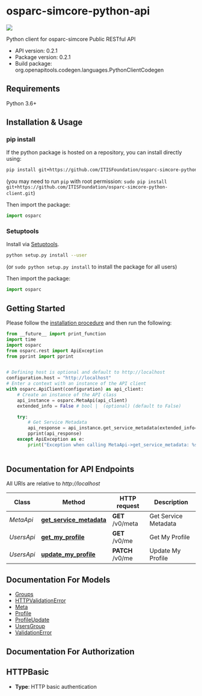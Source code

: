 # osparc-simcore-python-api

![](https://github.com/ITISFoundation/osparc-simcore-python-api/workflows/test/badge.svg)

Python client for osparc-simcore Public RESTful API

- API version: 0.2.1
- Package version: 0.2.1
- Build package: org.openapitools.codegen.languages.PythonClientCodegen

## Requirements

Python 3.6+

## Installation & Usage
### pip install

If the python package is hosted on a repository, you can install directly using:

```sh
pip install git+https://github.com/ITISFoundation/osparc-simcore-python-client.git
```
(you may need to run `pip` with root permission: `sudo pip install git+https://github.com/ITISFoundation/osparc-simcore-python-client.git`)

Then import the package:
```python
import osparc
```

### Setuptools

Install via [Setuptools](http://pypi.python.org/pypi/setuptools).

```sh
python setup.py install --user
```
(or `sudo python setup.py install` to install the package for all users)

Then import the package:
```python
import osparc
```

## Getting Started

Please follow the [installation procedure](#installation--usage) and then run the following:

```python
from __future__ import print_function
import time
import osparc
from osparc.rest import ApiException
from pprint import pprint


# Defining host is optional and default to http://localhost
configuration.host = "http://localhost"
# Enter a context with an instance of the API client
with osparc.ApiClient(configuration) as api_client:
    # Create an instance of the API class
    api_instance = osparc.MetaApi(api_client)
    extended_info = False # bool |  (optional) (default to False)

    try:
        # Get Service Metadata
        api_response = api_instance.get_service_metadata(extended_info=extended_info)
        pprint(api_response)
    except ApiException as e:
        print("Exception when calling MetaApi->get_service_metadata: %s\n" % e)
    
```

## Documentation for API Endpoints

All URIs are relative to *http://localhost*

Class | Method | HTTP request | Description
------------ | ------------- | ------------- | -------------
*MetaApi* | [**get_service_metadata**](docs/MetaApi.md#get_service_metadata) | **GET** /v0/meta | Get Service Metadata
*UsersApi* | [**get_my_profile**](docs/UsersApi.md#get_my_profile) | **GET** /v0/me | Get My Profile
*UsersApi* | [**update_my_profile**](docs/UsersApi.md#update_my_profile) | **PATCH** /v0/me | Update My Profile


## Documentation For Models

 - [Groups](docs/Groups.md)
 - [HTTPValidationError](docs/HTTPValidationError.md)
 - [Meta](docs/Meta.md)
 - [Profile](docs/Profile.md)
 - [ProfileUpdate](docs/ProfileUpdate.md)
 - [UsersGroup](docs/UsersGroup.md)
 - [ValidationError](docs/ValidationError.md)


## Documentation For Authorization


## HTTPBasic

- **Type**: HTTP basic authentication

